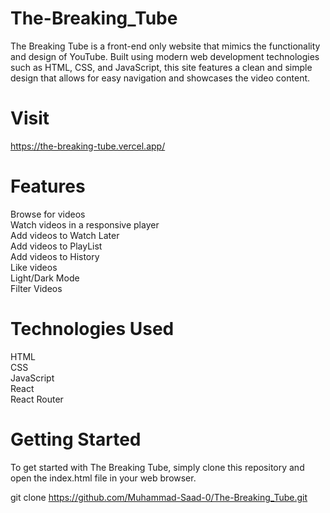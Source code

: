 # The-Breaking_Tube
The Breaking Tube is a front-end only website that mimics the functionality and design of YouTube. Built using modern web development technologies such as HTML, CSS, and JavaScript, this site features a clean and simple design that allows for easy navigation and showcases the video content.

# Visit

https://the-breaking-tube.vercel.app/

# Features
Browse for videos <br />
Watch videos in a responsive player <br />
Add videos to Watch Later <br />
Add videos to PlayList <br />
Add videos to History<br />
Like videos <br />
Light/Dark Mode<br />
Filter Videos <br />
# Technologies Used
HTML <br />
CSS <br />
JavaScript <br />
React <br />
React Router <br />
# Getting Started
To get started with The Breaking Tube, simply clone this repository and open the index.html file in your web browser.


git clone https://github.com/Muhammad-Saad-0/The-Breaking_Tube.git

